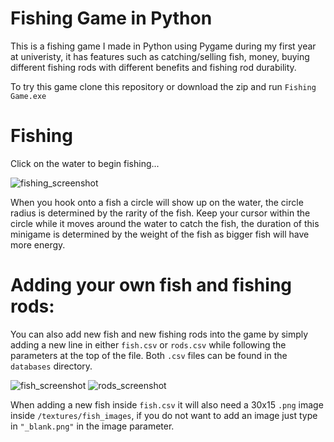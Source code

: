 # Fishing Game in Python
This is a fishing game I made in Python using Pygame during my first year at univeristy, it has features such as catching/selling fish, money, buying different fishing rods with different benefits and fishing rod durability.

To try this game clone this repository or download the zip and run `Fishing Game.exe`

# Fishing
Click on the water to begin fishing...

![fishing_screenshot](https://github.com/user-attachments/assets/090ddabe-5fe6-49f4-b5af-a0c2fcdf5afe)

When you hook onto a fish a circle will show up on the water, the circle radius is determined by the rarity of the fish. Keep your cursor within the circle while it moves around the water to catch the fish, the duration of this minigame is determined by the weight of the fish as bigger fish will have more energy.

# Adding your own fish and fishing rods:
You can also add new fish and new fishing rods into the game by simply adding a new line in either `fish.csv` or `rods.csv` while following the parameters at the top of the file. Both `.csv` files can be found in the `databases` directory.

![fish_screenshot](https://github.com/user-attachments/assets/d9451dd9-dadb-49c3-9d8c-5f3a25373fb0)   ![rods_screenshot](https://github.com/user-attachments/assets/c1e78b9d-b529-4d28-b1d4-8ea39f0998b3)

When adding a new fish inside `fish.csv` it will also need a 30x15 `.png` image inside `/textures/fish_images`, if you do not want to add an image just type in `"_blank.png"` in the image parameter.
